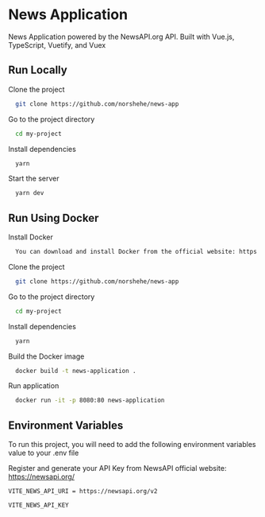 # News Application

News Application powered by the NewsAPI.org API. Built with Vue.js, TypeScript, Vuetify, and Vuex

## Run Locally

Clone the project

```bash
  git clone https://github.com/norshehe/news-app
```

Go to the project directory

```bash
  cd my-project
```

Install dependencies

```bash
  yarn
```

Start the server

```bash
  yarn dev
```

## Run Using Docker

Install Docker

```bash
  You can download and install Docker from the official website: https://www.docker.com/get-started
```

Clone the project

```bash
  git clone https://github.com/norshehe/news-app
```

Go to the project directory

```bash
  cd my-project
```

Install dependencies

```bash
  yarn
```

Build the Docker image

```bash
  docker build -t news-application .
```

Run application

```bash
  docker run -it -p 8080:80 news-application
```

## Environment Variables

To run this project, you will need to add the following environment variables value to your .env file

Register and generate your API Key from NewsAPI official website: https://newsapi.org/

`VITE_NEWS_API_URI = https://newsapi.org/v2`

`VITE_NEWS_API_KEY`
